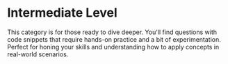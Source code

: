 # Intermediate Level

This category is for those ready to dive deeper. You'll find questions with code snippets that require hands-on practice and a bit of experimentation. Perfect for honing your skills and understanding how to apply concepts in real-world scenarios.